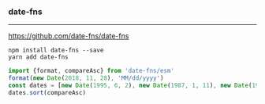 ### date-fns
---
https://github.com/date-fns/date-fns

```
npm install date-fns --save
yarn add date-fns
```

```js
import {format, compareAsc} from 'date-fns/esm'
format(new Date(2018, 11, 28), 'MM/dd/yyyy')
const dates = [new Date(1995, 6, 2), new Date(1987, 1, 11), new Date(1989, 6, 10)]
dates.sort(compareAsc)
```

```
```

